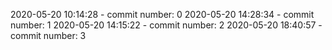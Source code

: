 2020-05-20 10:14:28 - commit number: 0
2020-05-20 14:28:34 - commit number: 1
2020-05-20 14:15:22 - commit number: 2
2020-05-20 18:40:57 - commit number: 3
